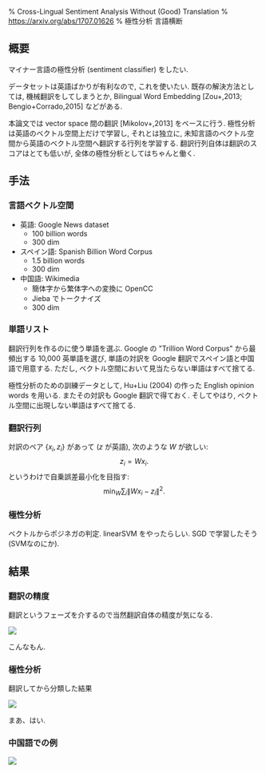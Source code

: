 % Cross-Lingual Sentiment Analysis Without (Good) Translation
% https://arxiv.org/abs/1707.01626
% 極性分析 言語横断

## 概要

マイナー言語の極性分析 (sentiment classifier) をしたい.

データセットは英語ばかりが有利なので, これを使いたい.
既存の解決方法としては, 機械翻訳をしてしまうとか,
Bilingual Word Embedding [Zou+,2013; Bengio+Corrado,2015]
などがある.

本論文では vector space 間の翻訳 [Mikolov+,2013] をベースに行う.
極性分析は英語のベクトル空間上だけで学習し, それとは独立に, 未知言語のベクトル空間から英語のベクトル空間へ翻訳する行列を学習する.
翻訳行列自体は翻訳のスコアはとても低いが, 全体の極性分析としてはちゃんと働く.

## 手法

### 言語ベクトル空間

- 英語: Google News dataset
    - 100 billion words
    - 300 dim
- スペイン語: Spanish Billion Word Corpus
    - 1.5 billion words
    - 300 dim
- 中国語: Wikimedia
    - 簡体字から繁体字への変換に OpenCC
    - Jieba でトークナイズ
    - 300 dim

### 単語リスト

翻訳行列を作るのに使う単語を選ぶ.
Google の "Trillion Word Corpus" から最頻出する 10,000 英単語を選び, 単語の対訳を Google 翻訳でスペイン語と中国語で用意する.
ただし, ベクトル空間において見当たらない単語はすべて捨てる.

極性分析のための訓練データとして, Hu+Liu (2004) の作った English opinion words を用いる.
またその対訳も Google 翻訳で得ておく.
そしてやはり, ベクトル空間に出現しない単語はすべて捨てる.

### 翻訳行列

対訳のペア $\{x_i, z_i\}$ があって ($z$ が英語), 次のような $W$ が欲しい:
$$z_i = Wx_i.$$
というわけで自乗誤差最小化を目指す:
$$\min_W \sum_i \| Wx_i - z_i \|^2.$$

### 極性分析

ベクトルからポジネガの判定.
linearSVM をやったらしい.
SGD で学習したそう (SVMなのにか).

## 結果

### 翻訳の精度

翻訳というフェーズを介するので当然翻訳自体の精度が気になる.

![](https://i.imgur.com/2Z0kJMR.png)

こんなもん.

### 極性分析

翻訳してから分類した結果

![](https://i.imgur.com/2Z0kJMR.png)

まあ、はい.

### 中国語での例

![](https://i.imgur.com/2Z0kJMR.png)
